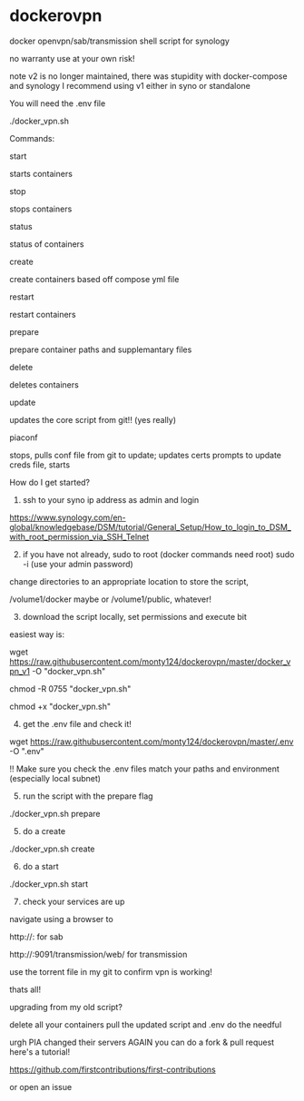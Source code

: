 # dockerovpn

docker openvpn/sab/transmission shell script for synology

no warranty use at your own risk!

note v2 is no longer maintained, there was stupidity with docker-compose and synology
I recommend using v1 either in syno or standalone

You will need the .env file

./docker_vpn.sh <command>

Commands: 

start

starts containers

stop

stops containers

status

status of containers

create

create containers based off compose yml file

restart

restart containers

prepare

prepare container paths and supplemantary files

delete

deletes containers

update

updates the core script from git!! (yes really)

piaconf

stops, pulls conf file from git to update; updates certs prompts to update creds file, starts




How do I get started?

1. ssh to your syno ip address as admin and login 

https://www.synology.com/en-global/knowledgebase/DSM/tutorial/General_Setup/How_to_login_to_DSM_with_root_permission_via_SSH_Telnet

2. if you have not already, sudo to root (docker commands need root) sudo -i (use your admin password)

change directories to an appropriate location to store the script,

/volume1/docker maybe or /volume1/public, whatever!

3. download the script locally, set permissions and execute bit

easiest way is:

wget https://raw.githubusercontent.com/monty124/dockerovpn/master/docker_vpn_v1 -O "docker_vpn.sh"

chmod -R 0755 "docker_vpn.sh"

chmod +x "docker_vpn.sh"

4. get the .env file and check it!

wget https://raw.githubusercontent.com/monty124/dockerovpn/master/.env -O ".env"

!! Make sure you check the .env files match your paths and environment (especially local subnet)

5. run the script with the prepare flag

./docker_vpn.sh prepare

5. do a create 

./docker_vpn.sh create

6. do a start

./docker_vpn.sh start

7. check your services are up

navigate using a browser to 

http://<synoip>:<sabport> for sab

http://<synoip>:9091/transmission/web/ for transmission

use the torrent file in my git to confirm vpn is working!

thats all!


upgrading from my old script?

delete all your containers
pull the updated script and .env
do the needful

urgh PIA changed their servers AGAIN
you can do a fork & pull request 
here's a tutorial!

https://github.com/firstcontributions/first-contributions


or open an issue 



